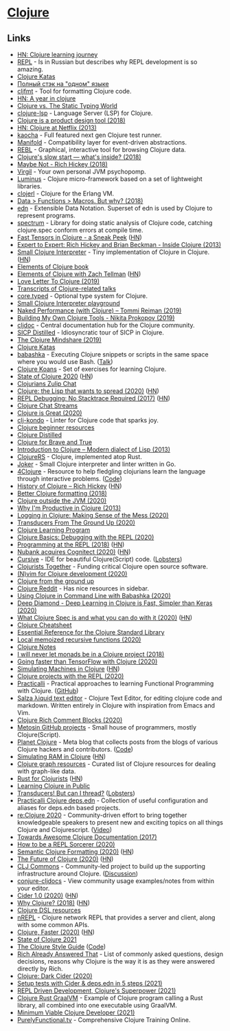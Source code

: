 # [Clojure](https://clojure.org)

## Links

- [HN: Clojure learning journey](https://news.ycombinator.com/item?id=16412050)
- [REPL](https://tonsky.livejournal.com/316868.html) - Is in Russian but describes why REPL development is so amazing.
- [Clojure Katas](https://github.com/gigasquid/wonderland-clojure-katas)
- [Полный стэк на "одном" языке](https://www.youtube.com/watch?v=b-Eq4YV4uwc)
- [cljfmt](https://github.com/weavejester/cljfmt) - Tool for formatting Clojure code.
- [HN: A year in clojure](https://news.ycombinator.com/item?id=18160390)
- [Clojure vs. The Static Typing World](https://lispcast.com/clojure-and-types/)
- [clojure-lsp](https://github.com/snoe/clojure-lsp) - Language Server (LSP) for Clojure.
- [Clojure is a product design tool (2018)](https://lobste.rs/s/vyehjy/clojure_is_product_design_tool)
- [HN: Clojure at Netflix (2013)](https://news.ycombinator.com/item?id=18345243)
- [kaocha](https://github.com/lambdaisland/kaocha) - Full featured next gen Clojure test runner.
- [Manifold](https://github.com/ztellman/manifold) - Compatibility layer for event-driven abstractions.
- [REBL](https://github.com/cognitect-labs/REBL-distro) - Graphical, interactive tool for browsing Clojure data.
- [Clojure's slow start — what's inside? (2018)](http://clojure-goes-fast.com/blog/clojures-slow-start/)
- [Maybe Not - Rich Hickey (2018)](https://www.youtube.com/watch?v=YR5WdGrpoug)
- [Virgil](https://github.com/ztellman/virgil) - Your own personal JVM psychopomp.
- [Luminus](http://www.luminusweb.net/) - Clojure micro-framework based on a set of lightweight libraries.
- [clojerl](https://github.com/clojerl/clojerl) - Clojure for the Erlang VM.
- [Data > Functions > Macros. But why? (2018)](https://lispcast.com/data-functions-macros-why/)
- [edn](https://github.com/edn-format/edn) - Extensible Data Notation. Superset of edn is used by Clojure to represent programs.
- [spectrum](https://github.com/arohner/spectrum) - Library for doing static analysis of Clojure code, catching clojure.spec conform errors at compile time.
- [Fast Tensors in Clojure - a Sneak Peek](https://dragan.rocks/articles/19/Fast-tensors-Clojure-sneak-peek?src=hn) ([HN](https://news.ycombinator.com/item?id=20798874))
- [Expert to Expert: Rich Hickey and Brian Beckman - Inside Clojure (2013)](https://www.youtube.com/watch?v=wASCH_gPnDw)
- [Small Clojure Interpreter](https://github.com/borkdude/sci) - Tiny implementation of Clojure in Clojure. ([HN](https://news.ycombinator.com/item?id=21179037))
- [Elements of Clojure book](https://elementsofclojure.com/)
- [Elements of Clojure with Zach Tellman](https://www.therepl.net/episodes/23/) ([HN](https://news.ycombinator.com/item?id=21090288))
- [Love Letter To Clojure (2019)](https://itrevolution.com/love-letter-to-clojure-part-1/)
- [Transcripts of Clojure-related talks](https://github.com/matthiasn/talk-transcripts)
- [core.typed](https://github.com/clojure/core.typed) - Optional type system for Clojure.
- [Small Clojure Interpreter playground](https://borkdude.github.io/sci.web/)
- [Naked Performance (with Clojure) – Tommi Reiman (2019)](https://www.youtube.com/watch?v=3SSHjKT3ZmA)
- [Building My Own Clojure Tools - Nikita Prokopov (2019)](https://www.youtube.com/watch?v=l1b7Da2DnPo)
- [cljdoc](https://cljdoc.org/) - Central documentation hub for the Clojure community.
- [SICP Distilled](http://www.sicpdistilled.com/) - Idiosyncratic tour of SICP in Clojure.
- [The Clojure Mindshare (2019)](https://groundedsage.netlify.com/posts/the-clojure-mindshare/)
- [Clojure Katas](https://github.com/chefy-io/clojure-katas)
- [babashka](https://github.com/borkdude/babashka) - Executing Clojure snippets or scripts in the same space where you would use Bash. ([Talk](https://www.youtube.com/watch?v=Nw8aN-nrdEk))
- [Clojure Koans](https://github.com/functional-koans/clojure-koans) - Set of exercises for learning Clojure.
- [State of Clojure 2020](https://clojure.org/news/2020/02/20/state-of-clojure-2020) ([HN](https://news.ycombinator.com/item?id=22379603))
- [Clojurians Zulip Chat](https://clojurians.zulipchat.com/login/)
- [Clojure: the Lisp that wants to spread (2020)](https://simongray.github.io/essays/spread.html) ([HN](https://news.ycombinator.com/item?id=22458827))
- [REPL Debugging: No Stacktrace Required (2017)](http://blog.cognitect.com/blog/2017/6/5/repl-debugging-no-stacktrace-required) ([HN](https://news.ycombinator.com/item?id=22512273))
- [Clojure Chat Streams](https://scicloj.github.io/pages/chat_streams/)
- [Clojure is Great (2020)](https://www.reddit.com/r/Clojure/comments/fzvosa/holy_cow_clojure_is_great/)
- [clj-kondo](https://github.com/borkdude/clj-kondo) - Linter for Clojure code that sparks joy.
- [Clojure beginner resources](https://gist.github.com/yogthos/be323be0361c589570a6da4ccc85f58f)
- [Clojure Distilled](https://yogthos.net/ClojureDistilled.html)
- [Clojure for Brave and True](https://www.braveclojure.com/clojure-for-the-brave-and-true/)
- [Introduction to Clojure – Modern dialect of Lisp (2013)](https://www.creativeapplications.net/tutorials/introduction-to-clojure-part-1/)
- [ClojureRS](https://github.com/Tko1/ClojureRS) - Clojure, implemented atop Rust.
- [Joker](https://github.com/candid82/joker) - Small Clojure interpreter and linter written in Go.
- [4Clojure](http://www.4clojure.com/) - Resource to help fledgling clojurians learn the language through interactive problems. ([Code](https://github.com/4clojure/4clojure))
- [History of Clojure – Rich Hickey](https://clojure.org/about/history) ([HN](https://news.ycombinator.com/item?id=23418699))
- [Better Clojure formatting (2018)](https://tonsky.me/blog/clojurefmt/)
- [Clojure outside the JVM (2020)](https://www.reddit.com/r/Clojure/comments/h0elw5/clojure_outside_the_jvm/)
- [Why I'm Productive in Clojure (2013)](https://yogthos.net/posts/2013-08-18-Why-I-m-Productive-in-Clojure.html)
- [Logging in Clojure: Making Sense of the Mess (2020)](https://lambdaisland.com/blog/2020-06-12-logging-in-clojure-making-sense-of-the-mess)
- [Transducers From The Ground Up (2020)](https://bsless.github.io/transducers-intro/)
- [Clojure Learning Program](https://github.com/athensresearch/ClojureFam)
- [Clojure Basics: Debugging with the REPL (2020)](https://www.youtube.com/watch?v=tpcl5pjkRTQ)
- [Programming at the REPL (2018)](https://clojure.org/guides/repl/guidelines_for_repl_aided_development) ([HN](https://news.ycombinator.com/item?id=23791152))
- [Nubank acquires Cognitect (2020)](https://cognitect.com/blog/2020/07/23/Cognitect-Joins-Nubank) ([HN](https://news.ycombinator.com/item?id=23926407))
- [Cursive](https://cursive-ide.com/) - IDE for beautiful Clojure(Script) code. ([Lobsters](https://lobste.rs/s/2iyiwy/cursive_ide_for_beautiful_clojure_code))
- [Clojurists Together](https://www.clojuriststogether.org/) - Funding critical Clojure open source software.
- [(N)vim for Clojure development (2020)](https://tomekw.com/nvim-for-clojure-development/)
- [Clojure from the ground up](https://aphyr.com/tags/Clojure-from-the-ground-up)
- [Clojure Reddit](https://www.reddit.com/r/Clojure/) - Has nice resources in sidebar.
- [Using Clojure in Command Line with Babashka (2020)](https://www.karimarttila.fi/clojure/2020/09/01/using-clojure-in-command-line-with-babashka.html)
- [Deep Diamond - Deep Learning in Clojure is Fast, Simpler than Keras (2020)](https://dragan.rocks/articles/20/Deep-Diamond-Deep-Learning-in-Clojure-is-Fast-and-Simpler-than-Keras)
- [What Clojure Spec is and what you can do with it (2020)](https://www.pixelated-noise.com/blog/2020/09/10/what-spec-is/) ([HN](https://news.ycombinator.com/item?id=24432461))
- [Clojure Cheatsheet](https://clojure.org/api/cheatsheet)
- [Essential Reference for the Clojure Standard Library](https://freecontent.manning.com/meet-the-clojure-standard-library/)
- [Local memoized recursive functions (2020)](https://quanttype.net/posts/2020-09-20-local-memoized-recursive-functions.html)
- [Clojure Notes](https://github.com/gnebbia/clojure_notes)
- [I will never let monads be in a Clojure project (2018)](https://grishaev.me/en/no-monads/)
- [Going faster than TensorFlow with Clojure (2020)](https://dragan.rocks/articles/20/Going-faster-than-TensorFlow-with-Clojure)
- [Simulating Machines in Clojure](https://stopa.io/post/255) ([HN](https://news.ycombinator.com/item?id=24701737))
- [Clojure projects with the REPL (2020)](https://www.youtube.com/watch?v=7muHVkxzZcE)
- [Practicalli](https://practicalli.github.io/) - Practical approaches to learning Functional Programming with Clojure. ([GitHub](https://github.com/practicalli))
- [Salza λiquid text editor](https://github.com/mogenslund/liquid) - Clojure Text Editor, for editing clojure code and markdown. Written entirely in Clojure with inspiration from Emacs and Vim.
- [Clojure Rich Comment Blocks (2020)](https://betweentwoparens.com/rich-comment-blocks)
- [Metosin GitHub projects](https://github.com/metosin) - Small house of programmers, mostly Clojure(Script).
- [Planet Clojure](http://planet.clojure.in/) - Meta blog that collects posts from the blogs of various Clojure hackers and contributors. ([Code](https://github.com/ghoseb/planet.clojure))
- [Simulating RAM in Clojure](https://stopa.io/post/258) ([HN](https://news.ycombinator.com/item?id=25086256))
- [Clojure graph resources](https://github.com/simongray/clojure-graph-resources) - Curated list of Clojure resources for dealing with graph-like data.
- [Rust for Clojurists](https://gist.github.com/oakes/4af1023b6c5162c6f8f0) ([HN](https://news.ycombinator.com/item?id=24940838))
- [Learning Clojure in Public](https://github.com/alaq/learning-clojure-in-public)
- [Transducers! But can I thread?](https://telescope.ac/nobody-watching/transducers) ([Lobsters](https://lobste.rs/s/zhp280/transducers_can_i_thread))
- [Practicalli Clojure deps.edn](https://github.com/practicalli/clojure-deps-edn) - Collection of useful configuration and aliases for deps.edn based projects.
- [re:Clojure 2020](https://reclojure.org/) - Community-driven effort to bring together knowledgeable speakers to present new and exciting topics on all things Clojure and Clojurescript. ([Video](https://www.youtube.com/watch?v=qRI1Ved0SfE))
- [Towards Awesome Clojure Documentation (2017)](https://www.youtube.com/watch?v=nrpsMB2gYI0)
- [How to be a REPL Sorcerer (2020)](https://www.youtube.com/watch?v=AcWnGKGqFZA)
- [Semantic Clojure Formatting (2020)](https://metaredux.com/posts/2020/12/06/semantic-clojure-formatting.html) ([HN](https://news.ycombinator.com/item?id=25322836))
- [The Future of Clojure (2020)](https://www.thoughtworks.com/podcasts/future-clojure) ([HN](https://news.ycombinator.com/item?id=25373831))
- [CLJ Commons](https://clj-commons.org/) - Community-led project to build up the supporting infrastructure around Clojure. ([Discussion](https://github.com/clj-commons/meta))
- [conjure-cljdocs](https://github.com/tami5/conjure-cljdocs) - View community usage examples/notes from within your editor.
- [Cider 1.0 (2020)](https://metaredux.com/posts/2020/12/28/cider-1-0.html) ([HN](https://news.ycombinator.com/item?id=25568181))
- [Why Clojure? (2018)](https://briansunter.com/blog/why-clojure/) ([HN](https://news.ycombinator.com/item?id=25622528))
- [Clojure DSL resources](https://github.com/simongray/clojure-dsl-resources)
- [nREPL](https://github.com/nrepl/nrepl) - Clojure network REPL that provides a server and client, along with some common APIs.
- [Clojure, Faster (2020)](https://tech.redplanetlabs.com/2020/09/02/clojure-faster/) ([HN](https://news.ycombinator.com/item?id=25655354))
- [State of Clojure 2021](https://news.ycombinator.com/item?id=25656075)
- [The Clojure Style Guide](https://guide.clojure.style/) ([Code](https://github.com/bbatsov/clojure-style-guide))
- [Rich Already Answered That](https://gist.github.com/reborg/dc8b0c96c397a56668905e2767fd697f) - List of commonly asked questions, design decisions, reasons why Clojure is the way it is as they were answered directly by Rich.
- [Clojure: Dark Cider (2020)](https://www.youtube.com/watch?v=IvTDzKVL58Y)
- [Setup tests with Cider & deps.edn in 5 steps (2021)](https://thomas-sojka.tech/setup-tests-with-cider-and-depsedn-in-5-steps.html)
- [REPL Driven Development, Clojure's Superpower (2021)](https://www.youtube.com/watch?v=gIoadGfm5T8)
- [Clojure Rust GraalVM](https://github.com/borkdude/clojure-rust-graalvm) - Example of Clojure program calling a Rust library, all combined into one executable using GraalVM.
- [Minimum Viable Clojure Developer (2021)](https://www.reddit.com/r/Clojure/comments/l61ib4/minimum_viable_clojure_developer/)
- [PurelyFunctional.tv](https://purelyfunctional.tv/) - Comprehensive Clojure Training Online.
